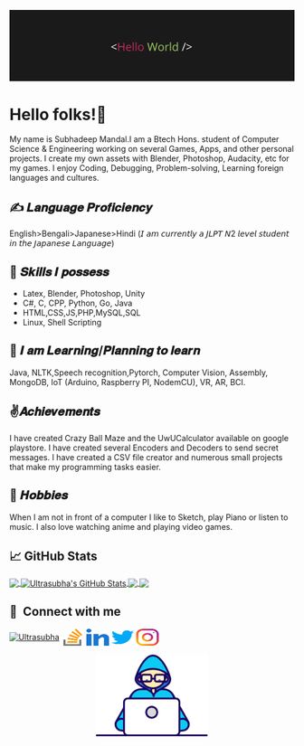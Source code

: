 <!--
**Ultrasubha/Ultrasubha** is a ✨ _special_ ✨ repository because its `README.md` (this file) appears on your GitHub profile.
Here are some ideas to get you started:

- 🔭 I’m currently working on ...
- 🌱 I’m currently learning ...
- 👯 I’m looking to collaborate on ...
- 🤔 I’m looking for help with ...
- 💬 Ask me about ...
- 📫 How to reach me: ...
- 😄 Pronouns: ...
- ⚡ Fun fact: ...
-->

![Header](https://github.com/AashimaAhuja/AashimaAhuja/blob/main/images/banner.png)

# Hello folks!👋

My name is Subhadeep Mandal.I am a Btech Hons. student of Computer Science & Engineering working on several Games, Apps, and other personal projects.
I create my own assets with Blender, Photoshop, Audacity, etc for my games.
I enjoy Coding, Debugging, Problem-solving, Learning foreign languages and cultures.

## &#x270d; 𝑳𝒂𝒏𝒈𝒖𝒂𝒈𝒆 𝑷𝒓𝒐𝒇𝒊𝒄𝒊𝒆𝒏𝒄𝒚
English>Bengali>Japanese>Hindi
(𝘐 𝘢𝘮 𝘤𝘶𝘳𝘳𝘦𝘯𝘵𝘭𝘺 𝘢 𝘑𝘓𝘗𝘛 𝘕2 𝘭𝘦𝘷𝘦𝘭 𝘴𝘵𝘶𝘥𝘦𝘯𝘵 𝘪𝘯 𝘵𝘩𝘦 𝘑𝘢𝘱𝘢𝘯𝘦𝘴𝘦 𝘓𝘢𝘯𝘨𝘶𝘢𝘨𝘦)

## 🔧 𝑺𝒌𝒊𝒍𝒍𝒔 𝑰 𝒑𝒐𝒔𝒔𝒆𝒔𝒔
- Latex, Blender, Photoshop, Unity
- C#, C, CPP, Python, Go, Java
- HTML,CSS,JS,PHP,MySQL,SQL
- Linux, Shell Scripting

## 	&#x1F526; 𝑰 𝒂𝒎 𝑳𝒆𝒂𝒓𝒏𝒊𝒏𝒈/𝑷𝒍𝒂𝒏𝒏𝒊𝒏𝒈 𝒕𝒐 𝒍𝒆𝒂𝒓𝒏 
Java, NLTK,Speech recognition,Pytorch, Computer Vision, Assembly, MongoDB, IoT (Arduino, Raspberry PI, NodemCU), VR, AR, BCI.

## &#x270C;𝑨𝒄𝒉𝒊𝒆𝒗𝒆𝒎𝒆𝒏𝒕𝒔
I have created Crazy Ball Maze and the UwUCalculator available on google playstore.
I have created several Encoders and Decoders to send secret messages.
I have created a CSV file creator and numerous small projects that make my programming tasks easier.

## &#x1F3BC; 𝑯𝒐𝒃𝒃𝒊𝒆𝒔
When I am not in front of a computer I like to Sketch, play Piano or listen to music.
I also love watching anime and playing video games.

## &#x1f4c8; GitHub Stats
<a href="https://github.com/Ultrasubha/Ultrasubha">
  <img align="center" src="https://github-readme-stats.vercel.app/api/top-langs/?username=Ultrasubha&title_color=ffffff&text_color=c9cacc&icon_color=2bbc8a&bg_color=1d1f21&langs_count=3" />
</a>
<a href="https://github.com/Ultrasubha/Ultrasubha">
  <img align="center" src="https://github-readme-stats.vercel.app/api?username=Ultrasubha&show_icons=true&line_height=27&count_private=true&title_color=ffffff&text_color=c9cacc&icon_color=2bbc8a&bg_color=1d1f21" alt="Ultrasubha's GitHub Stats" />
</a>
<a href="https://github.com/Ultrasubha/Ultrasubha">
   <img align="center" src="https://github-readme-stats.vercel.app/api/pin/?username=Ultrasubha&repo=MyCodes&title_color=ffffff&text_color=c9cacc&icon_color=2bbc8a&bg_color=1d1f21" />
</a>
<a href="https://github.com/Ultrasubha/Ultrasubha">
   <img align="center" src="https://github-readme-stats.vercel.app/api/pin/?username=Ultrasubha&repo=winter-of-contributing&title_color=ffffff&text_color=c9cacc&icon_color=2bbc8a&bg_color=1d1f21" />
</a>

## 🔗 &nbsp;**Connect with me**

<a href="https://dev.to/ultrasubha" target="blank"><img align="center" src="https://cdn.jsdelivr.net/npm/simple-icons@3.0.1/icons/dev-dot-to.svg" alt="Ultrasubha" height="30" width="40" /></a>
<a href="https://stackoverflow.com/users/15030983/enraged-falcon" target="blank"><img align="center" src="stack-overflow.svg" alt="15030983/enraged-falcon" height="30" width="40" /></a>
<a href="https://www.linkedin.com/in/mandalsubhadeep" target="blank"><img align="center" src="linked-in-alt.svg" alt="Ultrasubha" height="30" width="40" /></a>
<a href="https://twitter.com/ultrasubha" target="blank"><img align="center" src="twitter.svg" alt="Ultrasubha" height="30" width="40" /></a>
<a href="https://www.instagram.com/ultrasubha/" target="blank"><img align="center" src="instagram.svg" alt="Ultrasubha" height="30" width="40" /></a>
 
<p align="center"><img src="./Developer.gif" width="200px"/></p>

<!--
## 🔧 Languages & Tools
<p align='left'>
  <img src="https://upload.wikimedia.org/wikipedia/commons/thumb/6/61/HTML5_logo_and_wordmark.svg/2048px-HTML5_logo_and_wordmark.svg.png" alt="html" width="40" height="40">
  <img src='https://upload.wikimedia.org/wikipedia/commons/thumb/d/d5/CSS3_logo_and_wordmark.svg/1200px-CSS3_logo_and_wordmark.svg.png' alt="css" width="40" height="40">
  <img src='https://upload.wikimedia.org/wikipedia/commons/6/6a/JavaScript-logo.png' height='30' width='auto' alt="js">
<img src="https://upload.wikimedia.org/wikipedia/commons/thumb/a/a7/React-icon.svg/1280px-React-icon.svg.png" alt="react" width="auto" height="40"/>
  <img src="https://angular.io/assets/images/logos/angular/angular.svg" alt="angular" width="40" height="40"/>
</p>

<p align="right"> 
  Visitor count<br>
  <img src="https://profile-counter.glitch.me/Ultrasubha/count.svg" />
</p>

![GitHub streak stats](https://github-readme-streak-stats.herokuapp.com/?user=Ultrasubha)

<img align='left' src='https://user-images.githubusercontent.com/5713670/87202985-820dcb80-c2b6-11ea-9f56-7ec461c497c3.gif' width='150'>

Discord
<a href="https://discord.gg/Ultrasubha" target="blank"><img align="center" src="https://raw.githubusercontent.com/rahuldkjain/github-profile-readme-generator/master/src/images/icons/Social/discord.svg" alt="alok722" height="30" width="40" /></a> 

Dev
<a href="https://dev.to/ultrasubha" target="blank"><img align="center" src="https://cdn.jsdelivr.net/npm/simple-icons@3.0.1/icons/dev-dot-to.svg" alt="Ultrasubha" height="30" width="40" /></a>
-->
